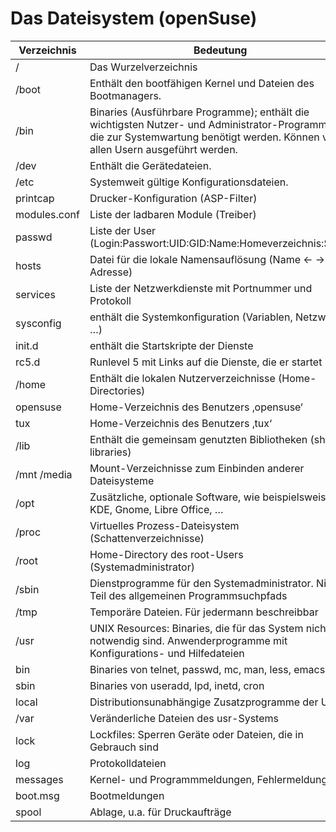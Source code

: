 # Das Dateisystem (openSuse)
|Verzeichnis		|Bedeutung|
|-------------------|---------|
|/   				|Das Wurzelverzeichnis|
|/boot 				|Enthält den bootfähigen Kernel und Dateien des Bootmanagers.|
|/bin  				|Binaries (Ausführbare Programme); enthält die wichtigsten Nutzer- und Administrator-Programme, die zur Systemwartung benötigt werden. Können von allen Usern ausgeführt werden.|
|/dev  				|Enthält die Gerätedateien.|
|/etc  				|Systemweit gültige Konfigurationsdateien.|
|	printcap		|Drucker-Konfiguration (ASP-Filter)|
|	modules.conf	|Liste der ladbaren Module (Treiber)|
|	passwd			|Liste der User (Login:Passwort:UID:GID:Name:Homeverzeichnis:Shell)|
|	hosts			|Datei für die lokale Namensauflösung (Name <- -> IP-Adresse)|
|	services		|Liste der Netzwerkdienste mit Portnummer und Protokoll|
|	sysconfig		|enthält die Systemkonfiguration (Variablen, Netzwerk, …)|
|	init.d			|enthält die Startskripte der Dienste|
|		rc5.d		|Runlevel 5 mit Links auf die Dienste, die er startet|
|/home				|Enthält die lokalen Nutzerverzeichnisse (Home-Directories)|
|	opensuse		|Home-Verzeichnis des Benutzers ‚opensuse‘|
|   tux				|Home-Verzeichnis des Benutzers ‚tux‘|
|/lib				|Enthält die gemeinsam genutzten Bibliotheken (shared libraries)|
|/mnt	/media		|Mount-Verzeichnisse zum Einbinden anderer Dateisysteme|
|/opt				|Zusätzliche, optionale Software, wie beispielsweise KDE, Gnome, Libre Office, …|
|/proc				|Virtuelles Prozess-Dateisystem (Schattenverzeichnisse)|
|/root				|Home-Directory des root-Users (Systemadministrator)|
|/sbin				|Dienstprogramme für den Systemadministrator. Nicht Teil des allgemeinen Programmsuchpfads|
|/tmp				|Temporäre Dateien. Für jedermann beschreibbar|
|/usr				|UNIX Resources: Binaries, die für das System nicht notwendig sind. Anwenderprogramme mit Konfigurations- und Hilfedateien|
|	bin				|Binaries von telnet, passwd, mc, man, less, emacs|
|	sbin			|Binaries von useradd, lpd, inetd, cron|
|	local			|Distributionsunabhängige Zusatzprogramme der User|
|/var				|Veränderliche Dateien des usr-Systems|
|	lock			|Lockfiles: Sperren Geräte oder Dateien, die in Gebrauch sind|
|	log				|Protokolldateien|
|		messages	|Kernel- und Programmmeldungen, Fehlermeldungen|
|		boot.msg	|Bootmeldungen|
|	spool			|Ablage, u.a. für Druckaufträge|